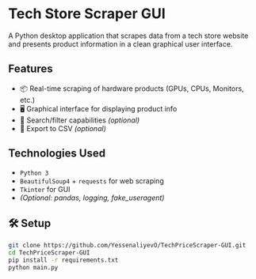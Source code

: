 # Tech Store Scraper GUI

A Python desktop application that scrapes data from a tech store website and presents product information in a clean graphical user interface.

## Features

- 📦 Real-time scraping of hardware products (GPUs, CPUs, Monitors, etc.)
- 🖥️ Graphical interface for displaying product info
- 🔎 Search/filter capabilities *(optional)*
- 💾 Export to CSV *(optional)*

## Technologies Used

- `Python 3`
- `BeautifulSoup4` + `requests` for web scraping
- `Tkinter` for GUI
- *(Optional: pandas, logging, fake_useragent)*
## 🛠️ Setup

```bash
git clone https://github.com/YessenaliyevO/TechPriceScraper-GUI.git
cd TechPriceScraper-GUI
pip install -r requirements.txt
python main.py
 
